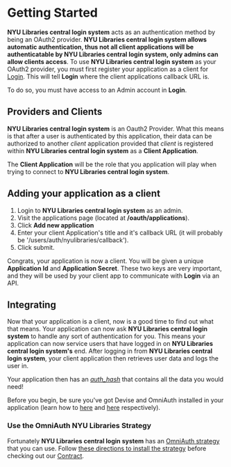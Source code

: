 # Getting Started

__NYU Libraries central login system__ acts as an authentication method by being an OAuth2 provider. __NYU Libraries central login system allows automatic authentication, thus not all client applications will be authenticatable by NYU Libraries central login system, only admins can allow clients access__. To use __NYU Libraries central login system__ as your OAuth2 provider, you must first register your application as a client for [Login](https://github.com/NYULibraries/login). This will tell __Login__ where the client applications callback URL is.

To do so, you must have access to an Admin account in __Login__.

## Providers and Clients

__NYU Libraries central login system__ is an Oauth2 Provider. What this means is that after a user is authenticated by this application, their data can be authorized to another _client_ application provided that _client_ is registered within __NYU Libraries central login system__ as a __Client Application__.

The __Client Application__ will be the role that you application will play when trying to connect to __NYU Libraries central login system__.

## Adding your application as a client

  1. Login to __NYU Libraries central login system__ as an admin.
  2. Visit the applications page (located at __/oauth/applications__).
  3. Click __Add new application__
  4. Enter your client Application's title and it's callback URL (it will probably be '/users/auth/nyulibraries/callback').
  5. Click submit.

Congrats, your application is now a client. You will be given a unique __Application Id__ and __Application Secret__. These two keys are very important, and they will be used by your client app to communicate with __Login__ via an API.

## Integrating

Now that your application is a client, now is a good time to find out what that means. Your application can now ask __NYU Libraries central login system__ to handle any sort of authentication for you. This means your application can now service users that have logged in on __NYU Libraries central login system's__ end. After logging in from __NYU Libraries central login system__, your client application then retrieves user data and logs the user in.

Your application then has an [_auth_hash_](https://github.com/NYULibraries/omniauth-nyulibraries#example-auth-hash) that contains all the data you would need!

Before you begin, be sure you've got Devise and OmniAuth installed in your application (learn how to [here](https://github.com/plataformatec/devise/wiki) and [here](https://github.com/intridea/omniauth) respectively).

### Use the OmniAuth NYU Libraries Strategy
Fortunately __NYU Libraries central login system__ has an [OmniAuth strategy](https://github.com/NYULibraries/omniauth-nyulibraries) that you can use. Follow [these directions to install the strategy](https://github.com/NYULibraries/omniauth-nyulibraries#installation) before checking out our [Contract]().
